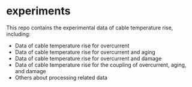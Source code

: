 # experiments
This repo contains the experimental data of cable temperature rise, including:
- Data of cable temperature rise for overcurrent
- Data of cable temperature rise for overcurrent and aging
- Data of cable temperature rise for overcurrent and damage
- Data of cable temperature rise for the coupling of overcurrent, aging, and damage
- Others about processing related data
